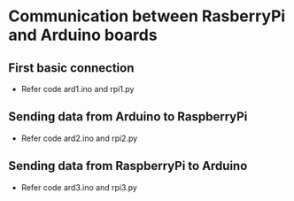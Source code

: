 # Communication between RasberryPi and Arduino boards

## First basic connection
- Refer code ard1.ino and rpi1.py 

## Sending data from Arduino to RaspberryPi
- Refer code ard2.ino and rpi2.py

## Sending data from RaspberryPi to Arduino 
- Refer code ard3.ino and rpi3.py
